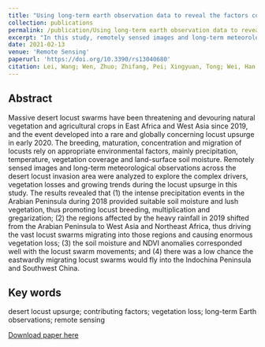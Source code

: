 ```yaml
---
title: "Using long-term earth observation data to reveal the factors contributing to the early 2020 desert locust upsurge and the resulting vegetation loss"
collection: publications
permalink: /publication/Using long-term earth observation data to reveal the factors contributing to the early 2020 desert locust upsurge and the resulting vegetation loss
excerpt: "In this study, remotely sensed images and long-term meteorological observations across the desert locust invasion area were analyzed to explore the complex drivers, vegetation losses and growing trends during the locust upsurge.<br/><br/><img src='/wen/images/RS2021.jpg' width='500' height='343'>"
date: 2021-02-13
venue: 'Remote Sensing'
paperurl: 'https://doi.org/10.3390/rs13040680'
citation: Lei, Wang; Wen, Zhuo; Zhifang, Pei; Xingyuan, Tong; Wei, Han; Shibo, Fang. Using Long-Term Earth Observation Data to Reveal the Factors Contributing to the Early 2020 Desert Locust Upsurge and the Resulting Vegetation Loss. Remote Sensing, 2021, 13, 680.
---
```


## Abstract
Massive desert locust swarms have been threatening and devouring natural vegetation
and agricultural crops in East Africa and West Asia since 2019, and the event developed into a rare
and globally concerning locust upsurge in early 2020. The breeding, maturation, concentration and
migration of locusts rely on appropriate environmental factors, mainly precipitation, temperature,
vegetation coverage and land-surface soil moisture. Remotely sensed images and long-term meteorological observations across the desert locust invasion area were analyzed to explore the complex
drivers, vegetation losses and growing trends during the locust upsurge in this study. The results
revealed that (1) the intense precipitation events in the Arabian Peninsula during 2018 provided
suitable soil moisture and lush vegetation, thus promoting locust breeding, multiplication and gregarization; (2) the regions affected by the heavy rainfall in 2019 shifted from the Arabian Peninsula to
West Asia and Northeast Africa, thus driving the vast locust swarms migrating into those regions
and causing enormous vegetation loss; (3) the soil moisture and NDVI anomalies corresponded well
with the locust swarm movements; and (4) there was a low chance the eastwardly migrating locust
swarms would fly into the Indochina Peninsula and Southwest China.

## Key words
desert locust upsurge; contributing factors; vegetation loss; long-term Earth observations; remote sensing

[Download paper here](https://wenzhuo727.github.io/wen/files/remotesensing2021.pdf)



